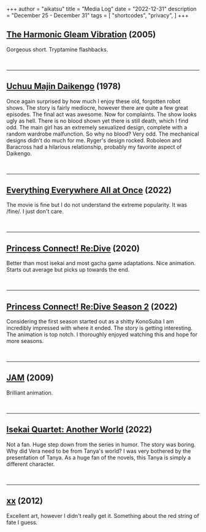 +++
author = "aikatsu"
title = "Media Log"
date = "2022-12-31"
description = "December 25 - December 31"
tags = [
    "shortcodes",
    "privacy",
]
+++

## [The Harmonic Gleam Vibration](https://www.youtube.com/watch?v=12lJlDmSSW4) (2005)
<!--more-->

Gorgeous short. Tryptamine flashbacks.

<br>

---


## [Uchuu Majin Daikengo](https://anidb.net/anime/3151) (1978)
Once again surprised by how much I enjoy these old, forgotten robot shows. The story is fairly mediocre, however there are quite a few great episodes. The final act was awesome. Now for complaints. The show looks ugly as hell. There is no blood shown yet there is still death, which I find odd. The main girl has an extremely sexualized design, complete with a random wardrobe malfunction. So why no blood? Very odd. The mechanical designs didn't do much for me. Ryger's design rocked. Roboleon and Baracross had a hilarious relationship, probably my favorite aspect of Daikengo.

<br>

---

## [Everything Everywhere All at Once](https://www.imdb.com/title/tt6710474/) (2022)
The movie is fine but I do not understand the extreme popularity. It was /fine/. I just don't care.
 
<br>

---

## [Princess Connect! Re:Dive](https://anidb.net/anime/14690) (2020)
Better than most isekai and most gacha game adaptations. Nice animation. Starts out average but picks up towards the end.

<br>

---

## [Princess Connect! Re:Dive Season 2](https://anidb.net/anime/15690) (2022)
Considering the first season started out as a shitty KonoSuba I am incredibly impressed with where it ended. The story is getting interesting. The animation is top notch. I thoroughly enjoyed watching this and hope for more seasons.

<br>

---


## [JAM](https://www.youtube.com/watch?v=d-nSeJ6yuX8) (2009)
Brilliant animation.

<br>

---

## [Isekai Quartet: Another World](https://anidb.net/anime/15481) (2022)
Not a fan. Huge step down from the series in humor. The story was boring. Why did Vera need to be from Tanya's world? I was very bothered by the presentation of Tanya. As a huge fan of the novels, this Tanya is simply a different character.

<br>

---

## [xx](https://www.youtube.com/watch?v=CmNa7Bv6qRU&t=1s) (2012)
Excellent art, however I didn't really get it. Something about the red string of fate I guess.



